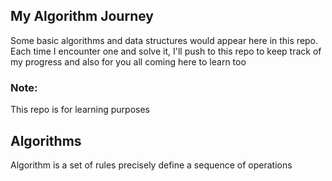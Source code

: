 ## My Algorithm Journey
Some basic algorithms and data structures would appear here in this repo. Each time I encounter one and solve it, I'll push to this repo to keep track of my progress and also for you all coming here to learn too

<h3>Note:</h3>
This repo is for learning purposes

<h2>Algorithms</h2>
Algorithm is a set of rules precisely define a sequence of operations 
